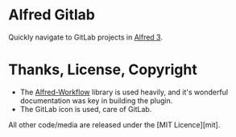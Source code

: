 # Alfred Gitlab

Quickly navigate to GitLab projects in [Alfred 3][alfred].

# Thanks, License, Copyright

- The [Alfred-Workflow][alfred-workflow] library is used heavily, and it's wonderful documentation was key in building the plugin.
- The GitLab icon is used, care of GitLab.

All other code/media are released under the [MIT Licence][mit].

[alfred]: http://www.alfredapp.com/
[alfred-workflow]: http://www.deanishe.net/alfred-workflow/
[demo]: https://raw.github.com/lukewaite/alfred-gitlab/master/docs/alfred-gitlab.gif